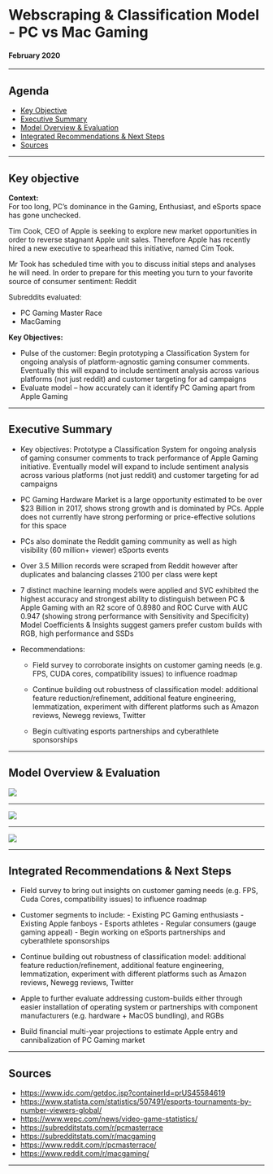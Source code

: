 # Webscraping & Classification Model - PC vs Mac Gaming
#### February 2020

---


## Agenda
- [Key Objective](#Key-Objective)
- [Executive Summary](#Executive-Summary)
- [Model Overview & Evaluation](#Model-Overview-&-Evaluation)
- [Integrated Recommendations & Next Steps](#Integrated-Findings)
- [Sources](#Sources)


---

## Key objective

<B>Context:</B><br>
For too long, PC’s dominance in the Gaming, Enthusiast, and eSports space has gone unchecked.

Tim Cook, CEO of Apple is seeking to explore new market opportunities in order to reverse stagnant Apple unit sales.  Therefore Apple has recently hired a new executive to spearhead this initiative, named Cim Took.

Mr Took has scheduled time with you to discuss initial steps and analyses he will need.  In order to prepare for this meeting you turn to your favorite source of consumer sentiment: Reddit

Subreddits evaluated:
- PC Gaming Master Race
- MacGaming

<B>Key Objectives:</B>
- Pulse of the customer: Begin prototyping a Classification System for ongoing analysis of platform-agnostic gaming consumer comments.  Eventually this will expand to include sentiment analysis across various platforms (not just reddit) and customer targeting for ad campaigns
- Evaluate model – how accurately can it identify PC Gaming apart from Apple Gaming

---


## Executive Summary

- Key objectives: Prototype a Classification System for ongoing analysis of gaming consumer comments to track performance of Apple Gaming initiative.  Eventually model will expand to include sentiment analysis across various platforms (not just reddit) and customer targeting for ad campaigns

- PC Gaming Hardware Market is a large opportunity estimated to be over $23 Billion in 2017, shows strong growth and is dominated by PCs.  Apple does not currently have strong performing or price-effective solutions for this space

- PCs also dominate the Reddit gaming community as well as high visibility (60 million+ viewer) eSports events

- Over 3.5 Million records were scraped from Reddit however after duplicates and balancing classes 2100 per class were kept

- 7 distinct machine learning models were applied and SVC exhibited the highest accuracy and strongest ability to distinguish between PC & Apple Gaming with an R2 score of 0.8980 and ROC Curve with AUC 0.947 (showing strong performance with Sensitivity and Specificity)
Model Coefficients & Insights suggest gamers prefer custom builds with RGB, high performance and SSDs

- Recommendations:
    - Field survey to corroborate insights on customer gaming needs (e.g. FPS, CUDA cores, compatibility issues) to influence roadmap

    - Continue building out robustness of classification model:  additional feature reduction/refinement,  additional feature engineering, lemmatization, experiment with different platforms such as Amazon reviews, Newegg reviews, Twitter
    - Begin cultivating esports partnerships and cyberathlete sponsorships

---



## Model Overview & Evaluation


<img src=https://i.imgur.com/XzQijwC.png>


---


<img src=https://i.imgur.com/GAae6y6.png>


---


<img src=https://i.imgur.com/JGvHRnX.png>



---


## Integrated Recommendations & Next Steps

- Field survey to bring out insights on customer gaming needs (e.g. FPS, Cuda Cores, compatibility issues) to influence roadmap

- Customer segments to include:
        - Existing PC Gaming enthusiasts
        - Existing Apple fanboys
        - Esports athletes
        - Regular consumers (gauge gaming appeal)
        - Begin working on eSports partnerships and cyberathlete sponsorships
        
- Continue building out robustness of classification model:  additional feature reduction/refinement,  additional feature engineering, lemmatization, experiment with different platforms such as Amazon reviews, Newegg reviews, Twitter

- Apple to further evaluate addressing custom-builds either through easier installation of operating system or partnerships with component manufacturers (e.g. hardware + MacOS bundling), and RGBs

- Build financial multi-year projections to estimate Apple entry and cannibalization of PC Gaming market


---

## Sources

- https://www.idc.com/getdoc.jsp?containerId=prUS45584619  
- https://www.statista.com/statistics/507491/esports-tournaments-by-number-viewers-global/
- https://www.wepc.com/news/video-game-statistics/
- https://subredditstats.com/r/pcmasterrace
- https://subredditstats.com/r/macgaming
- https://www.reddit.com/r/pcmasterrace/
- https://www.reddit.com/r/macgaming/

---

